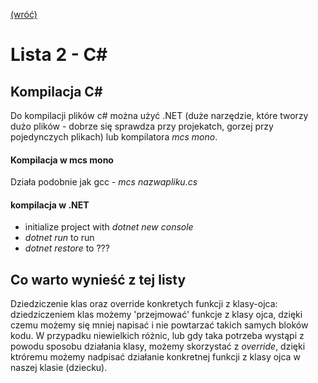 [(wróć)](../)
# Lista 2 - C#
## Kompilacja C#
Do kompilacji plików c# można użyć .NET (duże narzędzie, które tworzy dużo plików - dobrze się sprawdza przy projekatch, gorzej przy pojedynczych plikach) lub kompilatora _mcs mono_.

#### Kompilacja w mcs mono
Działa podobnie jak gcc - _mcs nazwapliku.cs_

#### kompilacja w .NET
* initialize project with _dotnet new console_
* _dotnet run_ to run
* _dotnet restore_ to ???

## Co warto wynieść z tej listy
Dziedziczenie klas oraz override konkretych funkcji z klasy-ojca: dziedziczeniem klas możemy 'przejmować' funkcje z klasy ojca, dzięki czemu możemy się mniej napisać i nie powtarzać takich samych bloków kodu. W przypadku niewielkich różnic, lub gdy taka potrzeba wystąpi z powodu sposobu działania klasy, możemy skorzystać z *override*, dzięki ktróremu możemy nadpisać działanie konkretnej funkcji z klasy ojca w naszej klasie (dziecku).
